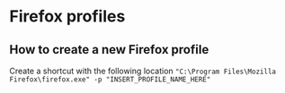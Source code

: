 # Firefox profiles
## How to create a new Firefox profile
Create a shortcut with the following location
`"C:\Program Files\Mozilla Firefox\firefox.exe" -p "INSERT_PROFILE_NAME_HERE"`
